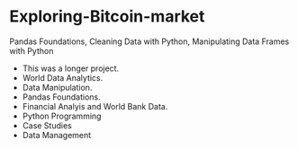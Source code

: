 # Exploring-Bitcoin-market
Pandas Foundations, Cleaning Data with Python, Manipulating Data Frames with Python
- This was a longer project.
- World Data Analytics.
- Data Manipulation.
- Pandas Foundations.
- Financial Analyis and World Bank Data.
- Python Programming
- Case Studies
- Data Management
